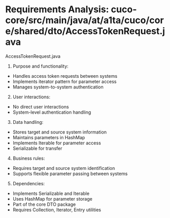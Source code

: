 # Requirements Analysis: cuco-core/src/main/java/at/a1ta/cuco/core/shared/dto/AccessTokenRequest.java

AccessTokenRequest.java
1. Purpose and functionality:
- Handles access token requests between systems
- Implements iterator pattern for parameter access
- Manages system-to-system authentication

2. User interactions:
- No direct user interactions
- System-level authentication handling

3. Data handling:
- Stores target and source system information
- Maintains parameters in HashMap
- Implements Iterable for parameter access
- Serializable for transfer

4. Business rules:
- Requires target and source system identification
- Supports flexible parameter passing between systems

5. Dependencies:
- Implements Serializable and Iterable
- Uses HashMap for parameter storage
- Part of the core DTO package
- Requires Collection, Iterator, Entry utilities